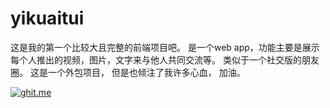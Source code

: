 # yikuaitui
这是我的第一个比较大且完整的前端项目吧。
是一个web app，功能主要是展示每个人推出的视频，图片，文字来与他人共同交流等。
类似于一个社交版的朋友圈。
这是一个外包项目，
但是也倾注了我许多心血，
加油。


[![ghit.me](https://ghit.me/badge.svg?repo=BernersH/yikuaitui)](https://ghit.me/repo/BernersH/yikuaitui)
